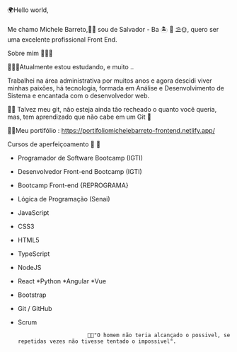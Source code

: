 🌍Hello world,

Me chamo Michele Barreto,👧🏽 sou de Salvador - Ba 🏝 🌊 ⛱🌞, quero ser uma excelente profissional Front End.

Sobre mim 👩🏽‍🎓

👩🏽‍💻Atualmente estou estudando, e muito ..

Trabalhei na área administrativa por muitos anos e agora descidi viver minhas paixões, há tecnologia, formada em Análise e Desenvolvimento de Sistema e encantada com o desenvolvedor web.

👩‍💻 Talvez meu git, não esteja ainda tão recheado o quanto você queria, mas, tem aprendizado que não cabe em um Git 🥰

👩‍💻Meu portifólio : https://portifoliomichelebarreto-frontend.netlify.app/

Cursos de aperfeiçoamento  📘 💾

* Programador de Software Bootcamp (IGTI)
* Desenvolvedor Front-end  Bootcamp (IGTI)
* Bootcamp Front-end {REPROGRAMA}
* Lógica de Programação (Senai)
* JavaScript
* CSS3
* HTML5
* TypeScript
* NodeJS
* React
*Python
*Angular
*Vue
* Bootstrap
* Git / GitHub
* Scrum


                            💪🏽"O homem não teria alcançado o possivel, se repetidas vezes não tivesse tentado o impossivel".
